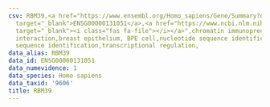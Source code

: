 ```yaml
---
csv: RBM39,<a href="https://www.ensembl.org/Homo_sapiens/Gene/Summary?db=core;g=ENSG00000131051"
  target="_blank">ENSG00000131051</a>,<a href="https://www.ncbi.nlm.nih.gov/pubmed/22863008"
  target="_blank"><i class="fas fa-file"></i></a>",chromatin immunoprecipitation assay,direct
  interaction,breast epithelium, BPE cell,nucleotide sequence identification,nucleotide
  sequence identification,transcriptional regulation,
data_alias: RBM39
data_id: ENSG00000131051
data_numevidence: 1
data_species: Homo sapiens
data_taxid: '9606'
title: RBM39
---
```

